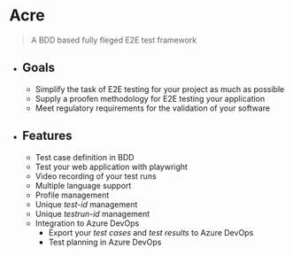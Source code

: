 # Acre
> A BDD based fully fleged E2E test framework <div class="grid cards" markdown>
<div class="grid cards" markdown>

- ## Goals

    -   Simplify the task of E2E testing for your project as much as possible
    -   Supply a proofen methodology for E2E testing your application
    -   Meet regulatory requirements for the validation of your software

- ## Features

    -   Test case definition in BDD
    -   Test your web application with playwright
    -   Video recording of your test runs
    -   Multiple language support
    -   Profile management
    -   Unique *test-id* management
    -   Unique *testrun-id* management
    -   Integration to Azure DevOps
        -   Export your *test cases* and *test results* to Azure DevOps
        -   Test planning in Azure DevOps
</div>
